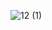 <!--
author: thyme
date: 2020-05-26
title: 实验四 分类算法之最近邻、朴素贝叶斯方法
tags: 
category: 数据挖掘
status: python 
summary: 数据挖掘
-->


![12 (1)](http://www.thyme.org.cn:82/images/4.png)



